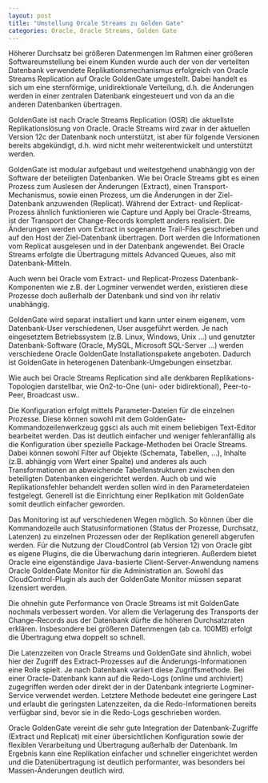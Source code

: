 ```yaml
---
layout: post
title: "Umstellung Orcale Streams zu Golden Gate"
categories: Oracle, Oracle Streams, Golden Gate
---
```

Höherer Durchsatz bei größeren Datenmengen
Im Rahmen einer größeren Softwareumstellung bei einem Kunden wurde auch der von der verteilten Datenbank verwendete Replikationsmechanismus erfolgreich von Oracle Streams Replication auf Oracle GoldenGate umgestellt. Dabei handelt es sich um eine sternförmige, unidirektionale Verteilung, d.h. die Änderungen werden in einer zentralen Datenbank eingesteuert und von da an die anderen Datenbanken übertragen.

GoldenGate ist nach Oracle Streams Replication (OSR) die aktuellste Replikationslösung von Oracle. Oracle Streams wird zwar in der aktuellen Version 12c der Datenbank noch unterstützt, ist aber für folgende Versionen bereits abgekündigt, d.h. wird nicht mehr weiterentwickelt und unterstützt werden.

GoldenGate ist modular aufgebaut und weitestgehend unabhängig von der Software der beteiligten Datenbanken. Wie bei Oracle Streams gibt es einen Prozess zum Auslesen der Änderungen (Extract), einen Transport-Mechanismus, sowie einen Prozess, um die Änderungen in der Ziel-Datenbank anzuwenden (Replicat). Während der Extract- und Replicat-Prozess ähnlich funktionieren wie  Capture und Apply bei Oracle-Streams, ist der Transport der Change-Records komplett anders realisiert. Die Änderungen werden vom Extract in sogenannte Trail-Files geschrieben und auf den Host der Ziel-Datenbank übertragen. Dort werden die Informationen vom Replicat ausgelesen und in der Datenbank angewendet. Bei Oracle Streams erfolgte die Übertragung mittels Advanced Queues, also mit Datenbank-Mitteln.

Auch wenn bei Oracle vom Extract- und Replicat-Prozess Datenbank-Komponenten wie z.B. der Logminer verwendet werden, existieren diese Prozesse doch außerhalb der Datenbank und sind von ihr relativ unabhängig.

GoldenGate wird separat installiert und kann unter einem eigenem, vom Datenbank-User verschiedenen, User ausgeführt werden. Je nach eingesetztem Betriebssystem (z.B. Linux, Windows, Unix …) und genutzter Datenbank-Software (Oracle, MySQL, Microsoft SQL-Server …) werden verschiedene Oracle GoldenGate Installationspakete angeboten. Dadurch ist GoldenGate in heterogenen Datenbank-Umgebungen einsetzbar.

Wie auch bei Oracle Streams Replication sind alle denkbaren Replikations-Topologien darstellbar, wie On2-to-One (uni- oder bidirektional), Peer-to-Peer, Broadcast usw..

Die Konfiguration erfolgt mittels Parameter-Dateien für die einzelnen Prozesse. Diese können sowohl mit dem GoldenGate-Kommandozeilenwerkzeug ggsci als auch mit einem beliebigen Text-Editor bearbeitet werden. Das ist deutlich einfacher und weniger fehleranfällig als die Konfiguration über spezielle Package-Methoden bei Oracle Streams. Dabei können sowohl Filter auf Objekte (Schemata, Tabellen, …), Inhalte (z.B. abhängig vom Wert einer Spalte) und anderes als auch Transformationen an abweichende Tabellenstrukturen zwischen den beteiligten Datenbanken eingerichtet werden. Auch ob und wie Replikationsfehler behandelt werden sollen wird in den Parameterdateien festgelegt. Generell ist die Einrichtung einer Replikation mit GoldenGate somit deutlich einfacher geworden.

Das Monitoring ist auf verschiedenen Wegen möglich. So können über die Kommandozeile  auch Statusinformationen (Status der Prozesse, Durchsatz, Latenzen) zu einzelnen Prozessen oder der Replikation generell abgerufen werden. Für die Nutzung der CloudControl (ab Version 12) von Oracle gibt es eigene Plugins, die die Überwachung darin integrieren. Außerdem bietet Oracle eine eigenständige Java-basierte Client-Server-Anwendung namens Oracle GoldenGate Monitor für die Administration an. Sowohl das CloudControl-Plugin als auch der GoldenGate Monitor müssen separat lizensiert werden.

Die ohnehin gute Performance von Oracle Streams ist mit GoldenGate nochmals verbessert worden. Vor allem die Verlagerung des Transports der Change-Records aus der Datenbank dürfte die höheren Durchsatzraten erklären. Insbesondere bei größeren Datenmengen (ab ca. 100MB) erfolgt die Übertragung etwa doppelt so schnell.

Die Latenzzeiten von Oracle Streams und GoldenGate sind ähnlich, wobei hier der Zugriff des Extract-Prozesses auf die Änderungs-Informationen eine Rolle spielt. Je nach Datenbank variiert diese Zugriffsmethode. Bei einer Oracle-Datenbank kann auf die Redo-Logs (online und archiviert) zugegriffen werden oder direkt der in der Datenbank integrierte Logminer-Service verwendet werden. Letztere Methode bedeutet eine geringere Last und erlaubt die geringsten Latenzzeiten, da die Redo-Informationen bereits verfügbar sind, bevor sie in die Redo-Logs geschrieben worden.

Oracle GoldenGate vereint die sehr gute Integration der Datenbank-Zugriffe (Extract und Replicat) mit einer übersichtlichen Konfiguration sowie der flexiblen Verarbeitung und Übertragung außerhalb der Datenbank. Im Ergebnis kann eine Replikation einfacher und schneller eingerichtet werden und die Datenübertragung ist deutlich performanter, was besonders bei Massen-Änderungen deutlich wird. 